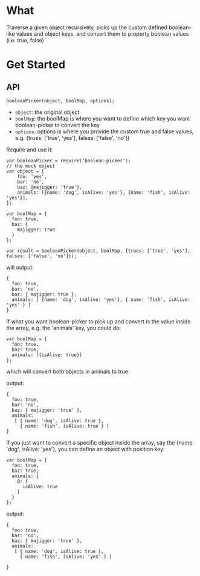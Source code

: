 # What
Traverse a given object recursively, picks up the custom defined boolean-like values and object keys, and convert them to property boolean values (i.e. true, false)

# Get Started

## API
```
booleanPicker(object, boolMap, options);

```

* `object`: the original object
* `boolMap`: the boolMap is where you want to define which key you want boolean-picker to convert the key
* `options`: options is where you provide the custom true and false values, e.g. {trues: ['true', 'yes'], falses: ['false', 'no']}

Require and use it:
```
var booleanPicker = require('boolean-picker');
// the mock object
var object = {
    foo: 'yes',
    bar: 'no',
    baz: {majigger: 'true'},
    animals: [{name: 'dog', isAlive: 'yes'}, {name: 'fish', isAlive: 'yes'}],
};

var boolMap = {
  foo: true,
  baz: {
    majigger: true
  } 
};

var result = booleanPicker(object, boolMap, {trues: ['true', 'yes'], falses: ['false', 'no']});

```
will output:
```
{ 
  foo: true,
  bar: 'no',
  baz: { majigger: true },
  animals: [ {name: 'dog', isAlive: 'yes'}, { name: 'fish', isAlive: 'yes' } ] 
}
```

If what you want boolean-picker to pick up and convert is the value inside the array, e.g. the 'animals' key, you could do:


```
var boolMap = {
  foo: true,
  baz: true,
  animals: [{isAlive: true}]
};

```

which will convert both objects in animals to true

output:

```
{ 
  foo: true,
  bar: 'no',
  baz: { majigger: 'true' },
  animals: 
   [ { name: 'dog', isAlive: true },
     { name: 'fish', isAlive: true } ] 
}
```

If you just want to convert a specific object inside the array, say the {name: 'dog', isAlive: 'yes'}, you can define an object with position key:


```
var boolMap = {
  foo: true,
  baz: true,
  animals: {
    0: {
      isAlive: true
    }
  }
};

```

output: 

```
{ 
  foo: true,
  bar: 'no',
  baz: { majigger: 'true' },
  animals: 
   [ { name: 'dog', isAlive: true },
     { name: 'fish', isAlive: 'yes' } ] 

}

```
